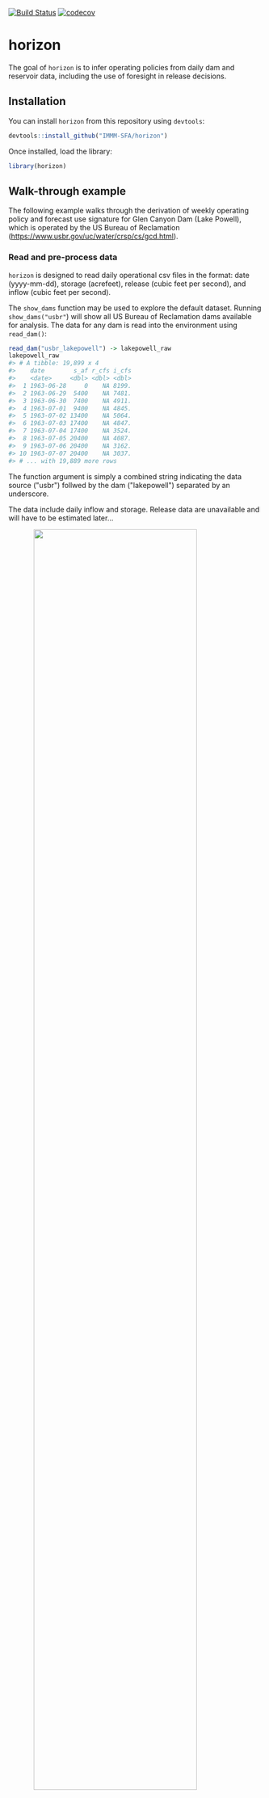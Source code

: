 
<!-- README.md is generated from README.Rmd. Please edit that file -->
[![Build Status](https://travis-ci.org/IMMM-SFA/horizon.svg?branch=master)](https://travis-ci.org/IMMM-SFA/horizon) [![codecov](https://codecov.io/gh/IMMM-SFA/horizon/branch/master/graph/badge.svg)](https://codecov.io/gh/IMMM-SFA/horizon)

horizon
=======

The goal of `horizon` is to infer operating policies from daily dam and reservoir data, including the use of foresight in release decisions.

Installation
------------

You can install `horizon` from this repository using `devtools`:

``` r
devtools::install_github("IMMM-SFA/horizon")
```

Once installed, load the library:

``` r
library(horizon)
```

Walk-through example
--------------------

The following example walks through the derivation of weekly operating policy and forecast use signature for Glen Canyon Dam (Lake Powell), which is operated by the US Bureau of Reclamation (<https://www.usbr.gov/uc/water/crsp/cs/gcd.html>).

### Read and pre-process data

`horizon` is designed to read daily operational csv files in the format: date (yyyy-mm-dd), storage (acrefeet), release (cubic feet per second), and inflow (cubic feet per second).

The `show_dams` function may be used to explore the default dataset. Running `show_dams("usbr"`) will show all US Bureau of Reclamation dams available for analysis. The data for any dam is read into the environment using `read_dam()`:

``` r
read_dam("usbr_lakepowell") -> lakepowell_raw
lakepowell_raw
#> # A tibble: 19,899 x 4
#>    date        s_af r_cfs i_cfs
#>    <date>     <dbl> <dbl> <dbl>
#>  1 1963-06-28     0    NA 8199.
#>  2 1963-06-29  5400    NA 7481.
#>  3 1963-06-30  7400    NA 4911.
#>  4 1963-07-01  9400    NA 4845.
#>  5 1963-07-02 13400    NA 5064.
#>  6 1963-07-03 17400    NA 4847.
#>  7 1963-07-04 17400    NA 3524.
#>  8 1963-07-05 20400    NA 4087.
#>  9 1963-07-06 20400    NA 3162.
#> 10 1963-07-07 20400    NA 3037.
#> # ... with 19,889 more rows
```

The function argument is simply a combined string indicating the data source ("usbr") follwed by the dam ("lakepowell") separated by an underscore.

The data include daily inflow and storage. Release data are unavailable and will have to be estimated later...

<img src="man/figures/README-dam data plot-1.png" width="80%" style="display: block; margin: auto;" />

`horizon` contains a variety of functions for pre-processing the data into the correct format for deriving "forecast use signatures".

#### Step 1: `convert_to_metric`

First, we convert the units to metric volumes (so that inflow and release are daily totals rather than flow rates):

``` r
lakepowell_raw %>% convert_to_metric() ->
  lakepowell_metric  # all units now in Million cubic meters

lakepowell_metric
#> # A tibble: 19,899 x 4
#>    date           s     i     r
#>    <date>     <dbl> <dbl> <dbl>
#>  1 1963-06-28  0    20.1     NA
#>  2 1963-06-29  6.66 18.3     NA
#>  3 1963-06-30  9.13 12.0     NA
#>  4 1963-07-01 11.6  11.9     NA
#>  5 1963-07-02 16.5  12.4     NA
#>  6 1963-07-03 21.5  11.9     NA
#>  7 1963-07-04 21.5   8.62    NA
#>  8 1963-07-05 25.2  10.00    NA
#>  9 1963-07-06 25.2   7.74    NA
#> 10 1963-07-07 25.2   7.43    NA
#> # ... with 19,889 more rows
```

#### Step 2: `fill_NAs`

Next we fill any small gaps in the time series. `fill_NAs` fills gaps up to a maximum of `max_fill_gap` days (default = 10); records containing longer gaps will be excluded from the analysis at a later stage.

``` r
lakepowell_metric %>%
  fill_NAs(max_fill_gap = 10) ->
  # ^^ gaps of maximum 10 days are filled using cubic spline interpolation
  lakepowell_gapfilled

lakepowell_gapfilled
#> # A tibble: 19,899 x 4
#>    date           s     i     r
#>    <date>     <dbl> <dbl> <dbl>
#>  1 1963-06-28  1.56 20.1     NA
#>  2 1963-06-29  6.66 18.3     NA
#>  3 1963-06-30  9.13 12.0     NA
#>  4 1963-07-01 11.6  11.9     NA
#>  5 1963-07-02 16.5  12.4     NA
#>  6 1963-07-03 21.5  11.9     NA
#>  7 1963-07-04 21.5   8.62    NA
#>  8 1963-07-05 25.2  10.00    NA
#>  9 1963-07-06 25.2   7.74    NA
#> 10 1963-07-07 25.2   7.43    NA
#> # ... with 19,889 more rows
```

#### Step 3: `convert_to_water_years`

``` r
lakepowell_gapfilled %>%
  convert_to_water_years() ->
  lakepowell_wateryrs

lakepowell_wateryrs %>%
  filter(water_year == 2016)
#> # A tibble: 366 x 5
#>    water_year date            s     i     r
#>         <dbl> <date>      <dbl> <dbl> <dbl>
#>  1       2016 2015-10-01 15200.  12.9    NA
#>  2       2016 2015-10-02 15190.  15.6    NA
#>  3       2016 2015-10-03 15183.  16.1    NA
#>  4       2016 2015-10-04 15177.  16.5    NA
#>  5       2016 2015-10-05 15215.  66.4    NA
#>  6       2016 2015-10-06 15248.  61.1    NA
#>  7       2016 2015-10-07 15249.  27.3    NA
#>  8       2016 2015-10-08 15249.  26.3    NA
#>  9       2016 2015-10-09 15244.  20.5    NA
#> 10       2016 2015-10-10 15240.  19.9    NA
#> # ... with 356 more rows

# the water year starts 1st October of the prior calendar year
```

#### Step 4: `aggregate_to_water_weeks`

After identifying water years, the daily time series are aggregated to water weeks 1-52 (`horizon:::gen_water_weeks()` may be used to view calendar days to water week mapping).

``` r
lakepowell_wateryrs %>%
  aggregate_to_water_weeks() ->
  lakepowell_weekly

lakepowell_weekly
#> # A tibble: 2,833 x 9
#>    water_year water_week     i     r s_start s_end s_change    r_    i_
#>         <dbl>      <dbl> <dbl> <dbl>   <dbl> <dbl>    <dbl> <dbl> <dbl>
#>  1       1963         40  69.9    NA    11.6  25.2    13.6   56.3    NA
#>  2       1963         41  47.6    NA    25.2  32.6     7.40  40.2    NA
#>  3       1963         42  54.9    NA    32.6  58.5    25.9   29.0    NA
#>  4       1963         43  35.2    NA    58.5  60.9     2.47  32.7    NA
#>  5       1963         44  26.7    NA    60.9  63.4     2.47  24.2    NA
#>  6       1963         45  73.6    NA    63.4 126.     62.9   10.7    NA
#>  7       1963         46  79.3    NA   126.  179.     53.0   26.3    NA
#>  8       1963         47  69.3    NA   179.  224.     44.4   24.9    NA
#>  9       1963         48 132.     NA   224.  369.    146.     0      NA
#> 10       1963         49 152.     NA   369.  485.    116.    36.4    NA
#> # ... with 2,823 more rows
```

Some new variables are introduced, too. `s_start` and `s_end` are the starting and end storage volumes for each week, and `s_change` is the resulting change in storage. The latter is used to back-calculate new variables `i_` and `r_`, which are the inflow and release volumes **estimated** using `s_change` assuming convervation of mass (and no evaporation or other water losses).

#### Step 5: `back_calc_missing_flows`

The final step is then to select the final set of inflow, release and storage variables for forecast use signature derivation:

``` r
lakepowell_weekly %>%
  back_calc_missing_flows(compute_from = "i") ->
  # ^^ compute_from = "i" tells the function to use the estimated release...
  # ... since observed release is missing
  lakepowell_final

lakepowell_final
#> # A tibble: 2,833 x 5
#>    water_year water_week     i     r s_start
#>         <dbl>      <dbl> <dbl> <dbl>   <dbl>
#>  1       1963         40  69.9  56.3    11.6
#>  2       1963         41  47.6  40.2    25.2
#>  3       1963         42  54.9  29.0    32.6
#>  4       1963         43  35.2  32.7    58.5
#>  5       1963         44  26.7  24.2    60.9
#>  6       1963         45  73.6  10.7    63.4
#>  7       1963         46  79.3  26.3   126.
#>  8       1963         47  69.3  24.9   179.
#>  9       1963         48 132.    0     224.
#> 10       1963         49 152.   36.4   369.
#> # ... with 2,823 more rows
```

### Release-availability functions

All of the above steps are rolled into the `compute_availability` function, which takes the additional step of adding the **availability** variable (`a`) for a chosen water week and given future inflow horizon. The availabiltiy is simply the sum of the starting storage and the cumulative inflow out to the chosen horizon (in weeks). For example:

``` r
compute_availability("usbr_lakepowell",
                     # ^^ note that we can simply supply the name of the dam;
                     # the function carries out pre-processing automatically.
                     water_week = 1, horizon = 1,
                     min_allowable_points = 10,
                     cutoff_year = 1995)
#> # A tibble: 24 x 8
#>    water_year water_week     i     r s_start i_sum      a horizon
#>         <dbl>      <dbl> <dbl> <dbl>   <dbl> <dbl>  <dbl>   <int>
#>  1       1995          1 107.   143.  21912. 107.  22019.       1
#>  2       1996          1 152.   264.  27494. 152.  27646.       1
#>  3       1997          1 184.   215.  26080. 184.  26264.       1
#>  4       1998          1 331.   340.  28119. 331.  28450.       1
#>  5       1999          1 135.   260.  27621. 135.  27756.       1
#>  6       2000          1 204.   312.  28353. 204.  28557.       1
#>  7       2001          1 111.   177.  25818. 111.  25929.       1
#>  8       2002          1  58.8  171.  23584.  58.8 23643.       1
#>  9       2003          1  96.0  154.  17849.  96.0 17945.       1
#> 10       2004          1 112.   142.  14936. 112.  15048.       1
#> # ... with 14 more rows
```

This implementation of `compute_availability` provides the required data to display the release-availability scatter for water week 1 with a horizon of 1 week ahead (from the start of the water week). Two additional arguments are supplied. `min_allowable_points` sets a minimum number fo data points, and throws an error in cases where there are less than the specified number of years of release and availability data for a given water week (here set to 10 data points). `cutoff_year` filters the input data to remove all points prior to the cutoff year (here 1995). Long records likely encompass different release policies (and use of forecasts may be relatively recent). The cutoff helps avoid conflating the analysis with multiple operating polcies across many years of operation.

`horizon` features in-built functions for plotting these data:

``` r
hplot_ready_data("usbr_lakepowell", water_week = 1, horizon = 1,
                 cutoff_year = 1995)
```

<img src="man/figures/README-comp av plot-1.png" width="80%" style="display: block; margin: auto;" />

We can add an optimized piecewise linear function with a simple call to `add_piecewise_fn`:

``` r
hplot_ready_data("usbr_lakepowell", water_week = 1, horizon = 1,
                 cutoff_year = 1995,
                 add_piecewise_fn = TRUE)
```

<img src="man/figures/README-comp av plot pw-1.png" width="80%" style="display: block; margin: auto;" />

In the above case it appears that availabilty predics release quite well; the simple policy function fits nicely, particularly for the wetter years of operation when water availability is high. But often availability with . In the following example, where the water week is changed to week 25, we see that water availability with a horizon of 1 week is a poor predictor of the release decision:

``` r
hplot_ready_data("usbr_lakepowell", water_week = 25, horizon = 1,
                 cutoff_year = 1995,
                 add_piecewise_fn = TRUE)
```

<img src="man/figures/README-comp av plot pw wk25-1.png" width="80%" style="display: block; margin: auto;" />

One can use the `hplot_ready_data` function to investigate multiple water weeks and horzions simultaneously:

``` r
hplot_ready_data("usbr_lakepowell", water_week = 24:25, horizon = c(1, 12),
                 cutoff_year = 1995,
                 add_piecewise_fn = TRUE)
```

<img src="man/figures/README-comp av plot pw wk25 mult-1.png" width="80%" style="display: block; margin: auto;" />

Now we see that water availability with a horizon of 12 weeks results in a much closer policy fit than water availability with a horizon of one week. \*\* In deriving the foreccast use signature, we use the above form of analysis to infer the forecast horizon that might be used in determining water release decisions at different weeks of the water year.\*\*

We can generate the piecewise functions for all water weeks with all candidate horizons (1 - 30 weeks ahead) simultaneously using `get_optimized_models`. An optional argument `write_to` (not used here) can be used to specify an output directory where results will be saved in `.csv` format.

``` r
get_optimized_models("usbr_lakepowell") ->
  usbr_lakepowell_pw_all
```

**note:** this can take several minutes to run, since all 30 \* 52 piecewise functions must be optimized. `horizon` is designed to use all cores of your machine to derive these piecewise models.

``` r
usbr_lakepowell_pw_all
#> # A tibble: 1,560 x 7
#>         p1     p2    p3     p4  r_sq water_week horizon
#>      <dbl>  <dbl> <dbl>  <dbl> <dbl>      <int>   <int>
#>  1 0.0027  0.0497  189. 25950. 0.780          1       1
#>  2 0.0068  0.0072  166. 14894. 0.421          2       1
#>  3 0.0028  0.0977  195. 27005. 0.731          3       1
#>  4 0.00240 0.0899  194. 26758. 0.720          4       1
#>  5 0.0051  0.228   225. 27443. 0.825          5       1
#>  6 0.007   0.007   183. 14821. 0.144          6       1
#>  7 0.0017  0.429   219. 27486. 0.31           7       1
#>  8 0.0011  0.361   218. 27345. 0.153          8       1
#>  9 0.0054  0.0461  247. 26479. 0.555          9       1
#> 10 0.0061  0.0061  225. 17605. 0.396         10       1
#> # ... with 1,550 more rows
```

The result includes the parameters (`p1`, `p2`, `p3`, `p4`) and goodness-of-fit (`r_sq`, the coefficient of determination) for piecewise functions for *all* combinations of water weeks and possible inflow horizons from 1 to 30 weeks ahead. The four parameters represent the left-hand and right-hand side function slopes and break-point coordinates (`p3` = release, `p4` = availability), respectively.

### Forecast use signature derivation

If we plot for each water week the R-squared values as a function of the horizon, we begin to get a sense of how foresight may be driving operations:

<img src="man/figures/README-plot policy fits-1.png" width="80%" style="display: block; margin: auto;" />

The plot reveals an interesting shift in pattern throught he water year. Early in the water year (top row) the policy fits (y-axes) are relatively stable across horizons (x-axes); there is no strong evidence of a release policy being driven by any particular inflow horizon more than another. In such cases we infer that releases are dictated by the currently available water (i.e., water in storage plus current period inflow). The shift occurs by around week 16 (mid-January), at which point the policy fits begin to improve with longer horizons. By week 21 (end February) the evidence for foresight in operations becomes very strong, with the 15-week horizon offering a policy fit of approximately 0.8, compared to ~0.2 without foresight use (i.e., horizon = 1 week).

The forecast use signature specifies the horizon used in operations for all weeks of the water year. It is created by selecting the horizon for each water week that provides the closest piecewise function fit.

``` r
usbr_lakepowell_pw_all %>%
  select_best_horizon() %>%
  hplot_selected_models()
```

<img src="man/figures/README-fcast use sig-1.png" width="80%" style="display: block; margin: auto;" />

The above forecast use signature is rather noisy--which is unsurprising given some of the uncertainties in the method. However, we want to avoid inferring forecast use in cases where the policy fits are weak. We also want to avoid sharp spikes. We address the noise with some smoothing:

``` r
usbr_lakepowell_pw_all %>%
  select_best_horizon() %>%
  horizon:::remove_low_rsq(rsq_cutoff = 0.2) %>%
  # ^^ sets horizon to 1 for all cases with R-squared < rsq_cutoff
  horizon:::despike() %>%
  # ^^ removes sharp spikes
  horizon:::post_smooth() %>%
  # ^^ gentle smoothing spline
  hplot_selected_models() + ylim(0, 30)
```

<img src="man/figures/README-fcast use sig smth-1.png" width="80%" style="display: block; margin: auto;" />

The forecast use signature suggests long-range forecast use (~3-4 months ahead) from mid-December (water week 10) through late spring, suggesting that release policy at Glen Canyon may be formed using a combination of planned upstream releases and snowpack information, which indicates the April-June snowmelt-driven inflows.
